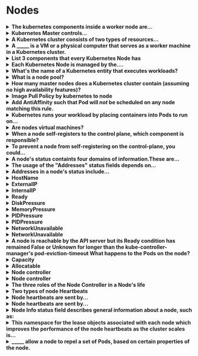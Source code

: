 # Nodes 

<details>
<summary>
<b>The kubernetes components inside a worker node are...</b>
</summary>
kubelet, kube-proxy, container runtime
</details>

<details>
<summary>
<b>Kubernetes Master controls...</b>
</summary>
Kubernetes nodes
</details>

<details>
<summary>
<b>A Kubernetes cluster consists of two types of resources...</b>
</summary>
Master and Nodes
</details>

<details>
<summary>
<b>A _____ is a VM or a physical computer that serves as a worker machine in a Kubernetes cluster.</b>
</summary>
Node
</details>

<details>
<summary>
<b>List 3 components that every Kubernetes Node has</b>
</summary>
1. <b>kubelet</b>, a process responsible for communication between the Kubernetes Master and the Node; it manages the Pods and the containers running on a machine.
2. <b>kube-proxy</b>, a proxy that maintains network rules on nodes.3.&nbsp;<div style="display: inline !important;"><b>container runtime </b>(like Docker) responsible for pulling the container image from a registry, unpacking the container, and running the application.

<img src="paste-0d78f3f9993df127ff9365555478608a03a8904f.jpg">
</details>

<details>
<summary>
<b>Each Kubernetes Node is managed by the....</b>
</summary>
Master
</details>

<details>
<summary>
<b>What's the name of a Kubernetes entity that executes workloads?</b>
</summary>
Node

<img src="paste-2dd3a0d3b489fe0cc29ee86ddb9283470450af35.jpg">
</details>

<details>
<summary>
<b>What is a node pool?</b>
</summary>
<b>A group of nodes within a cluster that all have the same configuration</b>

<img src="paste-3d68d8e58746cbf4aed5beb32f7857fc7601156f.jpg">
<img src="paste-75313fe7c14867e5f60723d98b3f6c0f00afb66a.jpg">
</details>

<details>
<summary>
<b>How many master nodes does a Kubernetes cluster contain (assuming no high availability features)?</b>
</summary>
1

<img src="paste-331274bc09622c2e5c6b92c3e36981ae6931f602.jpg">
</details>

<details>
<summary>
<b>Image Pull Policy by kubernetes to node</b>
</summary>
* Always pull* Never pull* IfNotPresent pull (default)
</details>

<details>
<summary>
<b>Add AntiAffinity such that Pod will&nbsp;<em>not</em>&nbsp;be scheduled on any node matching this rule.</b>
</summary>
affinity:
 &nbsp;&nbsp;&nbsp;podAntiAffinity:
 &nbsp;&nbsp;&nbsp;&nbsp;&nbsp;requiredDuringSchedulingIgnoredDuringExecution:
 &nbsp;&nbsp;&nbsp;&nbsp;&nbsp;&nbsp;&nbsp;labelSelector:
 &nbsp;&nbsp;&nbsp;&nbsp;&nbsp;&nbsp;&nbsp;- matchExpressions:
 &nbsp;&nbsp;&nbsp;&nbsp;&nbsp;&nbsp;&nbsp;&nbsp;&nbsp;- key: app
 &nbsp;&nbsp;&nbsp;&nbsp;&nbsp;&nbsp;&nbsp;&nbsp;&nbsp;&nbsp;&nbsp;operator: In
 &nbsp;&nbsp;&nbsp;&nbsp;&nbsp;&nbsp;&nbsp;&nbsp;&nbsp;&nbsp;&nbsp;values: ["server"]
 &nbsp;&nbsp;&nbsp;&nbsp;&nbsp;&nbsp;&nbsp;topologyKey: kubernetes.io/hostname
</details>

<details>
<summary>
<b>Kubernetes runs your workload by placing containers into Pods to run on...</b>
</summary>
Nodes
</details>

<details>
<summary>
<b>Are nodes virtual machines?</b>
</summary>
Not always
They can be physical machines
</details>

<details>
<summary>
<b>When a node self-registers to the control plane, which component is responsible?</b>
</summary>
kubelet
</details>

<details>
<summary>
<b>To prevent a node from self-registering on the control-plane, you could...</b>
</summary>
Pass this flag to the kubelet:<b>--register-node=false</b>
</details>

<details>
<summary>
<b>A node's status containts four domains of information.These are...</b>
</summary>
Addresses
Conditions
Capacity and Allocatable
Info
</details>

<details>
<summary>
<b>The usage of the "Addresses" status fields depends on...</b>
</summary>
your cloud provider or bare metal configuration
</details>

<details>
<summary>
<b>Addresses in a node's status include...</b>
</summary>
ExternalIP

InternalIP
HostName
</details>

<details>
<summary>
<b>HostName</b>
</summary>
The hostname reported by the node's kernel
Can be overridden via <b>--hostname-override</b>
</details>

<details>
<summary>
<b>ExternalIP</b>
</summary>
The IP address of the node available from outside the cluster
</details>

<details>
<summary>
<b>InternalIP</b>
</summary>
The IP address of the node routable only from inside the cluster
</details>

<details>
<summary>
<b>Ready</b>
</summary>
<b>True</b>if the node is healthy and ready to accept pods<b>
</b><b>False</b>if the node us unhealthy and is not accepting pods<b>
</b><b>Unknown</b>If the node controller has not heard from the node in the last 40 seconds
</details>

<details>
<summary>
<b>DiskPressure</b>
</summary>
<b>True</b>if the node's disk capacity is low
</details>

<details>
<summary>
<b>MemoryPressure</b>
</summary>
<b>True</b>if the node's memory is low
</details>

<details>
<summary>
<b>PIDPressure</b>
</summary>
<b>True</b>&nbsp;if there are too many processes on the node
</details>

<details>
<summary>
<b>PIDPressure</b>
</summary>
<b>True</b>&nbsp;if there are too many processes on the node
</details>

<details>
<summary>
<b>NetworkUnavailable</b>
</summary>
<b>True</b>&nbsp;if the network for the node is not correctly configured
</details>

<details>
<summary>
<b>NetworkUnavailable</b>
</summary>
<b>True</b>&nbsp;if the network for the node is not correctly configured
</details>

<details>
<summary>
<b>A node is reachable by the <b>API server </b>but its&nbsp;<b>Ready</b> condition has remained&nbsp;<b>False</b> or <b>Unknown</b> for longer than the <b>kube-controller-manager</b>'s&nbsp;<b>pod-eviction-timeout</b>
What happens to the Pods on the node?</b>
</summary>
All Pods on the node are scheduled for deletion by the node controller
</details>

<details>
<summary>
<b>Capacity</b>
</summary>
Capacity fields describe the total amount of resources that a Node has
</details>

<details>
<summary>
<b>Allocatable</b>
</summary>
Describes the amount of the Node's resources that are available to be consumed by Pods
</details>

<details>
<summary>
<b>Node controller</b>
</summary>
Kubernetes control plane component that manages various aspects of nodes
</details>

<details>
<summary>
<b>Node controller</b>
</summary>
Kubernetes control plane component that manages various aspects of nodes
</details>

<details>
<summary>
<b>The three roles of the <b>Node Controller </b>in a Node's life</b>
</summary>
<b>CIDR block assignment</b>
Assigns a CIDR block to each node upon registration (if enabled)<hr><b>List of nodes</b>Synchronizes the Node Controller's internal list of nodes with the <b>cloud provider</b>'s list of available machines<hr><b>Node health monitoring</b>Manages a node's&nbsp;<b>Ready</b>&nbsp;condition depending on reachability. Evicts the node's pods if it remains unreachable
</details>

<details>
<summary>
<b>Two types of node Heartbeats</b>
</summary>
1. updates of <b>NodeStatus</b>
2. The <b>Lease Object</b>
</details>

<details>
<summary>
<b>Node heartbeats are sent by...</b>
</summary>
kubelet
</details>

<details>
<summary>
<b>Node heartbeats are sent by...</b>
</summary>
kubelet
</details>

<details>
<summary>
<b>Node <b>Info</b>&nbsp;status field describes general information about a node, such as:</b>
</summary>
OS Name
kubelet, kube-proxy, docker versions
</details>

<details>
<summary>
<b><span style="color: rgb(34, 34, 34);">This namespace for the lease objects associated with each node which improves the performance of the node heartbeats as the cluster scales is...</span></b>
</summary>
kube-node-lease
</details>

<details>
<summary>
<b>_____ allow a node to repel a set of Pods, based on certain properties of the node.</b>
</summary>
Taints
</details>

